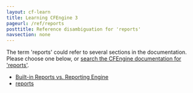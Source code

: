 ```yaml
---
layout: cf-learn
title: Learning CFEngine 3
pageurl: /ref/reports
posttitle: Reference disambiguation for 'reports'
navsection: none
---
```


The term 'reports' could refer to several sections in the documentation. Please choose one below, or
[search the CFEngine documentation for 'reports'](http://cfengine.com/docs/3.5/search.html?q=reports).

- [Built-in Reports vs. Reporting Engine](http://cfengine.com/docs/3.5/manuals-enterprise-reporting-porting-guide.html#built-in-reports-vs-reporting-engine)
- [reports](http://cfengine.com/docs/3.5/reference-promise-types-reports.html#reports)
